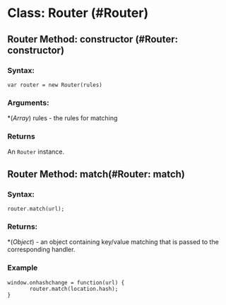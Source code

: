 Class: Router (#Router)
=======================

Router Method: constructor (#Router: constructor)
-------------------------------------------------

### Syntax: 

    var router = new Router(rules)

### Arguments:

*(*Array*) rules - the rules for matching 
  
### Returns

An `Router` instance.

Router Method: match(#Router: match)
------------------------------------

### Syntax:

    router.match(url);

### Returns:

*(*Object*) - an object containing key/value matching that is passed to the corresponding handler.

### Example

    window.onhashchange = function(url) {
           router.match(location.hash);  
    }



